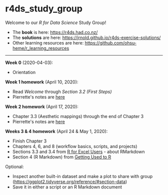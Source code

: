 # r4ds_study_group

Welcome to our *R for Data Science* Study Group!

* The **book** is here: https://r4ds.had.co.nz/
* The **solutions** are here: https://jrnold.github.io/r4ds-exercise-solutions/
* Other learning resources are here: https://github.com/ohsu-heme/r_learning_resources

---

**Week 0** (2020-04-03):

* Orientation

**Week 1 homework** (April 10, 2020):

* Read *Welcome* through *Section 3.2 (First Steps)*
* Pierrette's notes are [here](https://github.com/ohsu-heme/r4ds_study_group/blob/master/r4ds_week1.md)

**Week 2 homework** (April 17, 2020):

* Chapter 3.3 (Aesthetic mappings) through the end of Chapter 3
* Pierrette's notes are [here](https://github.com/ohsu-heme/r4ds_study_group/blob/master/r4ds_week2.md)

**Weeks 3 & 4 homework** (April 24 & May 1, 2020):

* Finish Chapter 3
* Chapters 4, 6, and 8 (workflow basics, scripts, and projects)
* Sections 3.3 and 3.4 from [R for Excel Users](https://rstudio-conf-2020.github.io/r-for-excel/rstudio.html#intro-to-rmarkdown) - about RMarkdown
* Section 4 (R Markdown) from [Getting Used to R](https://ismayc.github.io/rbasics-book/4-rmarkdown.html)

Optional:

* Inspect another built-in dataset and make a plot to share with group (https://ggplot2.tidyverse.org/reference/#section-data)
* Save it in either a script or an R Markdown document






